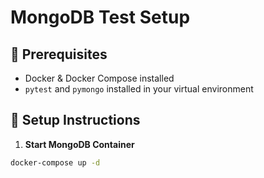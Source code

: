 # MongoDB Test Setup

## 🔧 Prerequisites

- Docker & Docker Compose installed
- `pytest` and `pymongo` installed in your virtual environment

## 🚀 Setup Instructions

1. **Start MongoDB Container**

```bash
docker-compose up -d
